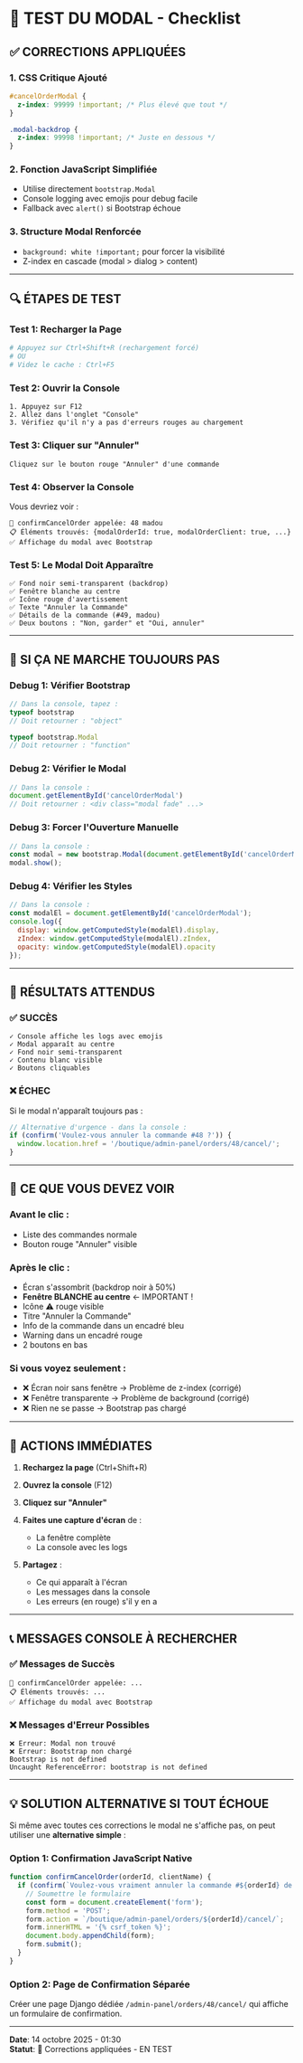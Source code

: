 # 🧪 TEST DU MODAL - Checklist

## ✅ CORRECTIONS APPLIQUÉES

### 1. **CSS Critique Ajouté**
```css
#cancelOrderModal {
  z-index: 99999 !important; /* Plus élevé que tout */
}

.modal-backdrop {
  z-index: 99998 !important; /* Juste en dessous */
}
```

### 2. **Fonction JavaScript Simplifiée**
- Utilise directement `bootstrap.Modal`
- Console logging avec emojis pour debug facile
- Fallback avec `alert()` si Bootstrap échoue

### 3. **Structure Modal Renforcée**
- `background: white !important;` pour forcer la visibilité
- Z-index en cascade (modal > dialog > content)

---

## 🔍 ÉTAPES DE TEST

### Test 1: Recharger la Page
```bash
# Appuyez sur Ctrl+Shift+R (rechargement forcé)
# OU
# Videz le cache : Ctrl+F5
```

### Test 2: Ouvrir la Console
```
1. Appuyez sur F12
2. Allez dans l'onglet "Console"
3. Vérifiez qu'il n'y a pas d'erreurs rouges au chargement
```

### Test 3: Cliquer sur "Annuler"
```
Cliquez sur le bouton rouge "Annuler" d'une commande
```

### Test 4: Observer la Console
Vous devriez voir :
```
🎯 confirmCancelOrder appelée: 48 madou
📋 Éléments trouvés: {modalOrderId: true, modalOrderClient: true, ...}
✅ Affichage du modal avec Bootstrap
```

### Test 5: Le Modal Doit Apparaître
```
✅ Fond noir semi-transparent (backdrop)
✅ Fenêtre blanche au centre
✅ Icône rouge d'avertissement
✅ Texte "Annuler la Commande"
✅ Détails de la commande (#49, madou)
✅ Deux boutons : "Non, garder" et "Oui, annuler"
```

---

## 🐛 SI ÇA NE MARCHE TOUJOURS PAS

### Debug 1: Vérifier Bootstrap
```javascript
// Dans la console, tapez :
typeof bootstrap
// Doit retourner : "object"

typeof bootstrap.Modal
// Doit retourner : "function"
```

### Debug 2: Vérifier le Modal
```javascript
// Dans la console :
document.getElementById('cancelOrderModal')
// Doit retourner : <div class="modal fade" ...>
```

### Debug 3: Forcer l'Ouverture Manuelle
```javascript
// Dans la console :
const modal = new bootstrap.Modal(document.getElementById('cancelOrderModal'));
modal.show();
```

### Debug 4: Vérifier les Styles
```javascript
// Dans la console :
const modalEl = document.getElementById('cancelOrderModal');
console.log({
  display: window.getComputedStyle(modalEl).display,
  zIndex: window.getComputedStyle(modalEl).zIndex,
  opacity: window.getComputedStyle(modalEl).opacity
});
```

---

## 🎯 RÉSULTATS ATTENDUS

### ✅ SUCCÈS
```
✓ Console affiche les logs avec emojis
✓ Modal apparaît au centre
✓ Fond noir semi-transparent
✓ Contenu blanc visible
✓ Boutons cliquables
```

### ❌ ÉCHEC
Si le modal n'apparaît toujours pas :
```javascript
// Alternative d'urgence - dans la console :
if (confirm('Voulez-vous annuler la commande #48 ?')) {
  window.location.href = '/boutique/admin-panel/orders/48/cancel/';
}
```

---

## 📸 CE QUE VOUS DEVEZ VOIR

### Avant le clic :
- Liste des commandes normale
- Bouton rouge "Annuler" visible

### Après le clic :
- Écran s'assombrit (backdrop noir à 50%)
- **Fenêtre BLANCHE au centre** ← IMPORTANT !
- Icône ⚠️ rouge visible
- Titre "Annuler la Commande"
- Info de la commande dans un encadré bleu
- Warning dans un encadré rouge
- 2 boutons en bas

### Si vous voyez seulement :
- ❌ Écran noir sans fenêtre → Problème de z-index (corrigé)
- ❌ Fenêtre transparente → Problème de background (corrigé)
- ❌ Rien ne se passe → Bootstrap pas chargé

---

## 🚀 ACTIONS IMMÉDIATES

1. **Rechargez la page** (Ctrl+Shift+R)
2. **Ouvrez la console** (F12)
3. **Cliquez sur "Annuler"**
4. **Faites une capture d'écran** de :
   - La fenêtre complète
   - La console avec les logs

5. **Partagez** :
   - Ce qui apparaît à l'écran
   - Les messages dans la console
   - Les erreurs (en rouge) s'il y en a

---

## 📞 MESSAGES CONSOLE À RECHERCHER

### ✅ Messages de Succès
```
🎯 confirmCancelOrder appelée: ...
📋 Éléments trouvés: ...
✅ Affichage du modal avec Bootstrap
```

### ❌ Messages d'Erreur Possibles
```
❌ Erreur: Modal non trouvé
❌ Erreur: Bootstrap non chargé
Bootstrap is not defined
Uncaught ReferenceError: bootstrap is not defined
```

---

## 💡 SOLUTION ALTERNATIVE SI TOUT ÉCHOUE

Si même avec toutes ces corrections le modal ne s'affiche pas, on peut utiliser une **alternative simple** :

### Option 1: Confirmation JavaScript Native
```javascript
function confirmCancelOrder(orderId, clientName) {
  if (confirm(`Voulez-vous vraiment annuler la commande #${orderId} de ${clientName} ?`)) {
    // Soumettre le formulaire
    const form = document.createElement('form');
    form.method = 'POST';
    form.action = `/boutique/admin-panel/orders/${orderId}/cancel/`;
    form.innerHTML = '{% csrf_token %}';
    document.body.appendChild(form);
    form.submit();
  }
}
```

### Option 2: Page de Confirmation Séparée
Créer une page Django dédiée `/admin-panel/orders/48/cancel/` qui affiche un formulaire de confirmation.

---

**Date**: 14 octobre 2025 - 01:30  
**Statut**: 🔧 Corrections appliquées - EN TEST
